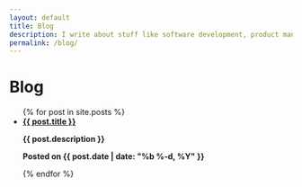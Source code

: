 ```yaml
---
layout: default
title: Blog
description: I write about stuff like software development, product management, dog training, cooking, climbing, etc.
permalink: /blog/
---
```


# Blog

<ul class="post-list">
  {% for post in site.posts %}
  <li>
    <strong>
      <a class="post-link" href="{{ post.url | prepend: site.baseurl }}"
        >{{ post.title }}</a
      >
      <p class="post-meta">{{ post.description }}</p>
      <p class="post-meta">Posted on {{ post.date | date: "%b %-d, %Y" }}</p>
    </strong> 
</li>
  {% endfor %}
</ul>
